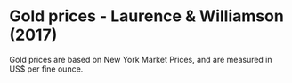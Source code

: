 # Gold prices - Laurence & Williamson (2017)

Gold prices are based on New York Market Prices, and are measured in US$ per fine ounce.